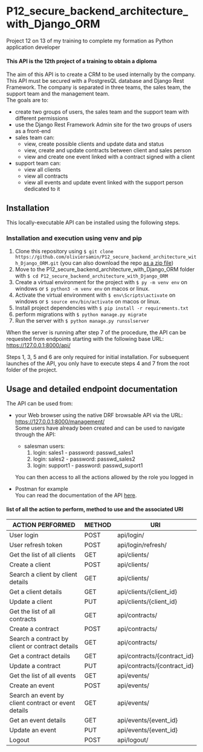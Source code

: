 # P12_secure_backend_architecture_with_Django_ORM
Project 12 on 13 of my training to complete my formation as Python application developer

#### This API is the 12th project of a training to obtain a diploma

The aim of this API is to create a CRM to be used internally by the company. 
This API must be secured with a PostgresQL database and Django Rest Framework.
The company is separated in three teams, the sales team, the support team and the management team.  
The goals are to:  
* create two groups of users, the sales team and the support team with different permissions
* use the Django Rest Framework Admin site for the two groups of users as a front-end 
* sales team can:  
    * view, create possible clients and update data and status
    * view, create and update contracts between client and sales person
    * view and create one event linked with a contract signed with a client
* support team can:  
    * view all clients
    * view all contracts
    * view all events and update event linked with the support person dedicated to it


## Installation

This locally-executable API can be installed using the following steps.

### Installation and execution using venv and pip

1. Clone this repository using `$ git clone https://github.com/oliviersamin/P12_secure_backend_architecture_with_Django_ORM.git` (you can also download the repo [as a zip file](https://github.com/oliviersamin/P12_secure_backend_architecture_with_Django_ORM/archive/refs/heads/main.zip))
2. Move to the P12_secure_backend_architecture_with_Django_ORM folder with `$ cd P12_secure_backend_architecture_with_Django_ORM`
3. Create a virtual environment for the project with `$ py -m venv env` on windows or `$ python3 -m venv env` on macos or linux.
4. Activate the virtual environment with `$ env\Scripts\activate` on windows or `$ source env/bin/activate` on macos or linux.
5. Install project dependencies with `$ pip install -r requirements.txt`
6. perform migrations with `$ python manage.py migrate`
7. Run the server with `$ python manage.py runsslserver`

When the server is running after step 7 of the procedure, the API can be requested from endpoints starting with the following base URL: https://127.0.0.1:8000/api/

Steps 1, 3, 5 and 6 are only required for initial installation. For subsequent launches of the API, you only have to execute steps 4 and 7 from the root folder of the project.

## Usage and detailed endpoint documentation
The API can be used from:
* your Web browser using the native DRF browsable API via the URL: https://127.0.0.1:8000/management/  
Some users have already been created and can be used to navigate through the API:
  * salesman users:
    1. login: sales1  -  password: passwd_sales1  
    2. login: sales2  -  password: passwd_sales2  
    3. login: support1  -  password: passwd_suport1  

  You can then access to all the actions allowed by the role you logged in  
* Postman for example  
You can read the documentation of the API [here](https://documenter.getpostman.com/view/16015714/UVJfhucy).


#### list of all the action to perform, method to use and the associated URI
| ACTION PERFORMED | METHOD | URI |  
| ---------------- | ----------- |  ----------- | 
| User login | POST | api/login/ |  
| User refresh token | POST | api/login/refresh/  |  
| Get the list of all clients | GET | api/clients/ |  
| Create a client | POST | api/clients/ |  
| Search a client by client details | GET | api/clients/ |
| Get a client details | GET | api/clients/{client_id} |  
| Update a client | PUT | api/clients/{client_id} |  
| Get the list of all contracts | GET | api/contracts/ |  
| Create a contract | POST | api/contracts/ |  
| Search a contract by client or contract details | GET | api/contracts/ |
| Get a contract details | GET | api/contracts/{contract_id} |  
| Update a contract | PUT | api/contracts/{contract_id} |
| Get the list of all events | GET | api/events/ |  
| Create an event | POST | api/events/ |  
| Search an event by client contract or event details | GET | api/events/ |
| Get an event details | GET | api/events/{event_id} |  
| Update an event | PUT | api/events/{event_id} |
| Logout | POST | api/logout/ | 


